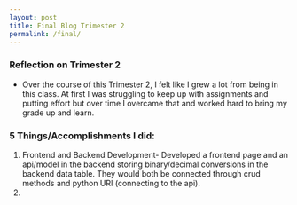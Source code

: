 ```yaml
---
layout: post
title: Final Blog Trimester 2
permalink: /final/
---
```


### Reflection on Trimester 2

- Over the course of this Trimester 2, I felt like I grew a lot from being in this class. At first I was struggling to keep up with assignments and putting effort but over time I overcame that and worked hard to bring my grade up and learn.


### 5 Things/Accomplishments I did:

1. Frontend and Backend Development- Developed a frontend page and an api/model in the backend storing binary/decimal conversions in the backend data table. They would both be connected through crud methods and python URI (connecting to the api). 
2. 


          
 